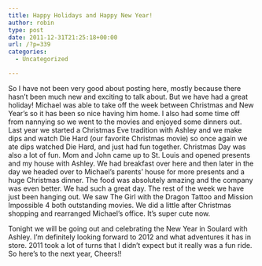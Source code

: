 ```yaml
---
title: Happy Holidays and Happy New Year!
author: robin
type: post
date: 2011-12-31T21:25:18+00:00
url: /?p=339
categories:
  - Uncategorized

---
```

So I have not been very good about posting here, mostly because there hasn&#8217;t been much new and exciting to talk about. But we have had a great holiday! Michael was able to take off the week between Christmas and New Year&#8217;s so it has been so nice having him home. I also had some time off from nannying so we went to the movies and enjoyed some dinners out. Last year we started a Christmas Eve tradition with Ashley and we make dips and watch Die Hard (our favorite Christmas movie) so once again we ate dips watched Die Hard, and just had fun together. Christmas Day was also a lot of fun. Mom and John came up to St. Louis and opened presents and my house with Ashley. We had breakfast over here and then later in the day we headed over to Michael&#8217;s parents&#8217; house for more presents and a huge Christmas dinner. The food was absolutely amazing and the company was even better. We had such a great day. The rest of the week we have just been hanging out. We saw The Girl with the Dragon Tattoo and Mission Impossible 4 both outstanding movies. We did a little after Christmas shopping and rearranged Michael&#8217;s office. It&#8217;s super cute now.

Tonight we will be going out and celebrating the New Year in Soulard with Ashley. I&#8217;m definitely looking forward to 2012 and what adventures it has in store. 2011 took a lot of turns that I didn&#8217;t expect but it really was a fun ride. So here&#8217;s to the next year, Cheers!!